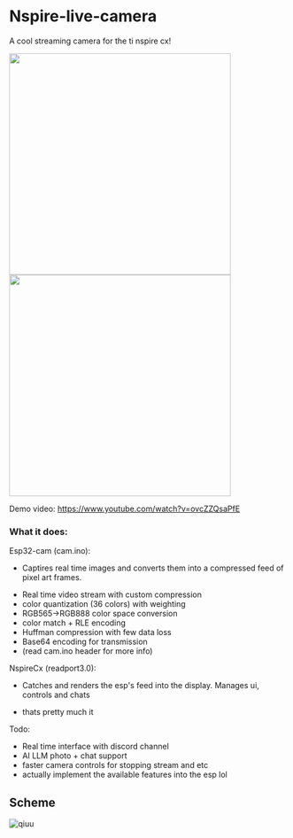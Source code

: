 # Nspire-live-camera
A cool streaming camera for the ti nspire cx!

<img src="https://github.com/user-attachments/assets/0e3e0964-9cb6-434c-bd4e-dabce16ab631" width="400">
<img src="https://github.com/user-attachments/assets/8397de01-2330-407d-b3cc-b4d6e430bf36" width="400">


Demo video: https://www.youtube.com/watch?v=ovcZZQsaPfE


### What it does:
Esp32-cam (cam.ino):
- Captires real time images and converts them into a compressed feed of pixel art frames.
* Real time video stream with custom compression
* color quantization (36 colors) with weighting
* RGB565->RGB888 color space conversion
* color match + RLE encoding
* Huffman compression with few data loss
* Base64 encoding for transmission
* (read cam.ino header for more info)

NspireCx (readport3.0):
- Catches and renders the esp's feed into the display. Manages ui, controls and chats
* thats pretty much it

Todo:
* Real time interface with discord channel
* AI LLM photo + chat support
* faster camera controls for stopping stream and etc
* actually implement the available features into the esp lol

## Scheme
![qiuu](https://github.com/user-attachments/assets/1acd89ba-e1a6-4fd5-991b-56434bdedabf)
